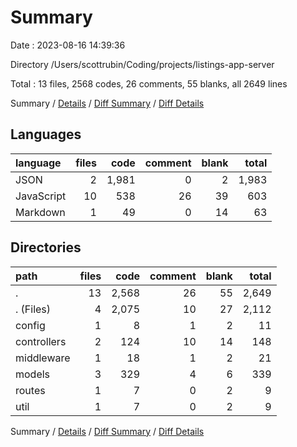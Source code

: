 # Summary

Date : 2023-08-16 14:39:36

Directory /Users/scottrubin/Coding/projects/listings-app-server

Total : 13 files,  2568 codes, 26 comments, 55 blanks, all 2649 lines

Summary / [Details](details.md) / [Diff Summary](diff.md) / [Diff Details](diff-details.md)

## Languages
| language | files | code | comment | blank | total |
| :--- | ---: | ---: | ---: | ---: | ---: |
| JSON | 2 | 1,981 | 0 | 2 | 1,983 |
| JavaScript | 10 | 538 | 26 | 39 | 603 |
| Markdown | 1 | 49 | 0 | 14 | 63 |

## Directories
| path | files | code | comment | blank | total |
| :--- | ---: | ---: | ---: | ---: | ---: |
| . | 13 | 2,568 | 26 | 55 | 2,649 |
| . (Files) | 4 | 2,075 | 10 | 27 | 2,112 |
| config | 1 | 8 | 1 | 2 | 11 |
| controllers | 2 | 124 | 10 | 14 | 148 |
| middleware | 1 | 18 | 1 | 2 | 21 |
| models | 3 | 329 | 4 | 6 | 339 |
| routes | 1 | 7 | 0 | 2 | 9 |
| util | 1 | 7 | 0 | 2 | 9 |

Summary / [Details](details.md) / [Diff Summary](diff.md) / [Diff Details](diff-details.md)